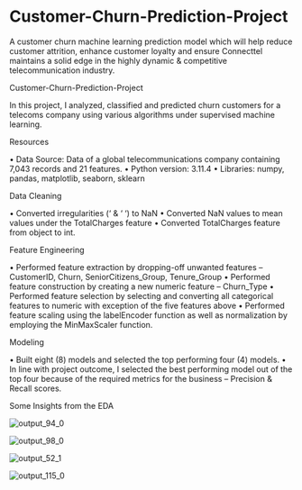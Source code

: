 # Customer-Churn-Prediction-Project
A customer churn machine learning prediction model which will help reduce customer attrition, enhance customer loyalty and ensure Connecttel maintains a solid edge in the highly dynamic &amp; competitive telecommunication industry. 

Customer-Churn-Prediction-Project

In this project, I analyzed, classified and predicted churn customers for a telecoms company using various algorithms under supervised machine learning. 

Resources 

•	Data Source: Data of a global telecommunications company containing 7,043 records and 21 features. 
•	Python version: 3.11.4
•	Libraries: numpy, pandas, matplotlib, seaborn, sklearn

Data Cleaning

•	Converted irregularities (‘ & ‘ ‘) to NaN
•	Converted NaN values to mean values under the TotalCharges feature
•	Converted TotalCharges feature from object to int. 

Feature Engineering 

•	Performed feature extraction by dropping-off unwanted features – CustomerID, Churn, SeniorCitizens_Group, Tenure_Group
•	Performed feature construction by creating a new numeric feature – Churn_Type
•	Performed feature selection by selecting and converting all categorical features to numeric with exception of the five features above 
•	Performed feature scaling using the labelEncoder function as well as normalization by employing the MinMaxScaler function.

Modeling 

•	Built eight (8) models and selected the top performing four (4) models.
•	In line with project outcome, I selected the best performing model out of the top four because of the required metrics for the business – Precision & Recall scores. 



Some Insights from the EDA

 ![output_94_0](https://github.com/UzorNwokeaka/Customer-Churn-Prediction-Project/assets/128752357/8615781b-727e-461b-a172-e007188b009e)


 ![output_98_0](https://github.com/UzorNwokeaka/Customer-Churn-Prediction-Project/assets/128752357/4efaeea4-dae3-44e7-817b-2c3e85601f3e)


![output_52_1](https://github.com/UzorNwokeaka/Customer-Churn-Prediction-Project/assets/128752357/efa6151b-9c76-47c7-88a0-8a675e9f3ca8)

 
![output_115_0](https://github.com/UzorNwokeaka/Customer-Churn-Prediction-Project/assets/128752357/288bef62-3579-4e69-9067-961d85db4a53)

 
